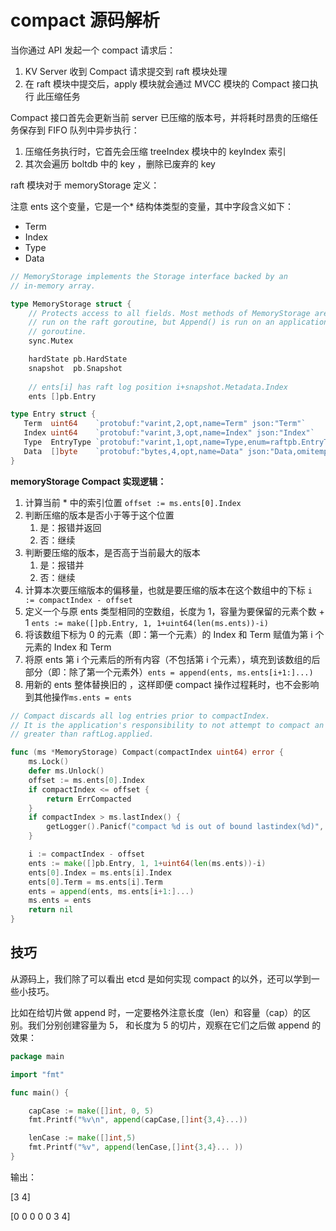 # compact 源码解析

当你通过 API 发起一个 compact 请求后： 

1.  KV Server 收到 Compact 请求提交到 raft 模块处理 
2. 在 raft 模块中提交后，apply 模块就会通过 MVCC 模块的 Compact 接口执行 此压缩任务



 Compact 接口首先会更新当前 server 已压缩的版本号，并将耗时昂贵的压缩任务保存到 FIFO 队列中异步执行：

1. 压缩任务执行时，它首先会压缩 treeIndex 模块中的 keyIndex 索引 
2. 其次会遍历 boltdb 中的 key ，删除已废弃的 key



raft 模块对于 memoryStorage 定义：

注意 ents 这个变量，它是一个\* 结构体类型的变量，其中字段含义如下：

* Term
* Index
* Type
* Data

```go
// MemoryStorage implements the Storage interface backed by an
// in-memory array.

type MemoryStorage struct {
	// Protects access to all fields. Most methods of MemoryStorage are
	// run on the raft goroutine, but Append() is run on an application
	// goroutine.
	sync.Mutex

	hardState pb.HardState
	snapshot  pb.Snapshot
	
	// ents[i] has raft log position i+snapshot.Metadata.Index
	ents []pb.Entry

```

```go
type Entry struct {
   Term  uint64    `protobuf:"varint,2,opt,name=Term" json:"Term"`
   Index uint64    `protobuf:"varint,3,opt,name=Index" json:"Index"`
   Type  EntryType `protobuf:"varint,1,opt,name=Type,enum=raftpb.EntryType" json:"Type"`
   Data  []byte    `protobuf:"bytes,4,opt,name=Data" json:"Data,omitempty"`
}
```

**memoryStorage Compact 实现逻辑：**

1. 计算当前 \* 中的索引位置  `offset := ms.ents[0].Index`
2. 判断压缩的版本是否小于等于这个位置
   1. 是：报错并返回
   2. 否：继续
3. 判断要压缩的版本，是否高于当前最大的版本
   1. 是：报错并
   2. 否：继续
4. 计算本次要压缩版本的偏移量，也就是要压缩的版本在这个数组中的下标  `i := compactIndex - offset`
5. 定义一个与原 ents 类型相同的空数组，长度为 1，容量为要保留的元素个数 + 1 `ents := make([]pb.Entry, 1, 1+uint64(len(ms.ents))-i)`
6. 将该数组下标为 0 的元素（即：第一个元素）的 Index 和 Term 赋值为第 i 个元素的 Index 和 Term 
7. 将原 ents 第 i 个元素后的所有内容（不包括第 i 个元素），填充到该数组的后部分（即：除了第一个元素外）`ents = append(ents, ms.ents[i+1:]...)`
8. 用新的 ents 整体替换旧的 ，这样即便 compact 操作过程耗时，也不会影响到其他操作`ms.ents = ents` 

```go
// Compact discards all log entries prior to compactIndex.
// It is the application's responsibility to not attempt to compact an index
// greater than raftLog.applied.

func (ms *MemoryStorage) Compact(compactIndex uint64) error {
	ms.Lock()
	defer ms.Unlock()
	offset := ms.ents[0].Index
	if compactIndex <= offset {
		return ErrCompacted
	}
	if compactIndex > ms.lastIndex() {
		getLogger().Panicf("compact %d is out of bound lastindex(%d)", compactIndex, ms.lastIndex())
	}

	i := compactIndex - offset
	ents := make([]pb.Entry, 1, 1+uint64(len(ms.ents))-i)
	ents[0].Index = ms.ents[i].Index
	ents[0].Term = ms.ents[i].Term
	ents = append(ents, ms.ents[i+1:]...)
	ms.ents = ents
	return nil
}
```



## 技巧

从源码上，我们除了可以看出 etcd 是如何实现 compact 的以外，还可以学到一些小技巧。

比如在给切片做 append 时，一定要格外注意长度（len）和容量（cap）的区别。我们分别创建容量为 5， 和长度为 5 的切片，观察在它们之后做 append 的效果：

```go
package main

import "fmt"

func main() {

	capCase := make([]int, 0, 5)
	fmt.Printf("%v\n", append(capCase,[]int{3,4}...))

	lenCase := make([]int,5)
	fmt.Printf("%v", append(lenCase,[]int{3,4}... ))
}
```

输出：

\[3 4\] 

\[0 0 0 0 0 3 4\]

